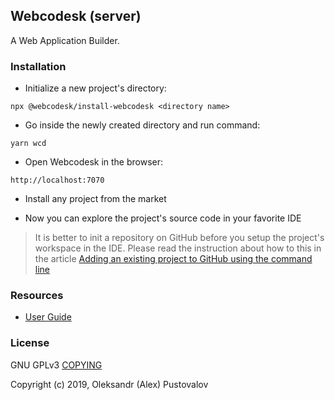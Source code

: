 ## Webcodesk (server)

A Web Application Builder.

### Installation

* Initialize a new project's directory:

```
npx @webcodesk/install-webcodesk <directory name>
```

* Go inside the newly created directory and run command:

```
yarn wcd
```

* Open Webcodesk in the browser:

```
http://localhost:7070
```

* Install any project from the market

* Now you can explore the project's source code in your favorite IDE

> It is better to init a repository on GitHub before you setup the project's workspace in the IDE. 
> Please read the instruction about how to this in the article
> [Adding an existing project to GitHub using the command line](https://help.github.com/en/github/importing-your-projects-to-github/adding-an-existing-project-to-github-using-the-command-line)

### Resources

* [User Guide](docs/README.md)

### License

GNU GPLv3 [COPYING](COPYING.txt)

Copyright (c) 2019, Oleksandr (Alex) Pustovalov
